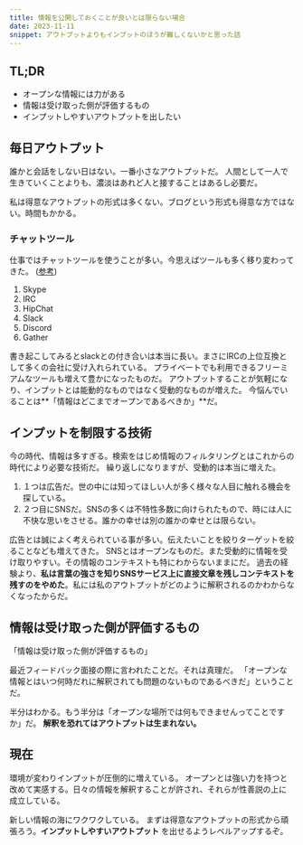 ```yaml
---
title: 情報を公開しておくことが良いとは限らない場合
date: 2023-11-11
snippet: アウトプットよりもインプットのほうが難しくないかと思った話
---
```


## TL;DR

- オープンな情報には力がある
- 情報は受け取った側が評価するもの
- インプットしやすいアウトプットを出したい

## 毎日アウトプット

誰かと会話をしない日はない。一番小さなアウトプットだ。
人間として一人で生きていくことよりも、濃淡はあれど人と接することはあるし必要だ。

私は得意なアウトプットの形式は多くない。ブログという形式も得意な方ではない。時間もかかる。

### チャットツール

仕事ではチャットツールを使うことが多い。今思えばツールも多く移り変わってきた。
([参考](https://www.im-net.org/messenger_history.html))

1. Skype
1. IRC
1. HipChat
1. Slack
1. Discord
1. Gather

書き起こしてみるとslackとの付き合いは本当に長い。まさにIRCの上位互換として多くの会社に受け入れられている。
プライベートでも利用できるフリーミアムなツールも増えて豊かになったものだ。
アウトプットすることが気軽になり、インプットとは能動的なものではなく受動的なものが増えた。
今悩んでいることは**「情報はどこまでオープンであるべきか」**だ。

## インプットを制限する技術

今の時代、情報は多すぎる。検索をはじめ情報のフィルタリングとはこれからの時代により必要な技術だ。
繰り返しになりますが、受動的は本当に増えた。

1. １つは広告だ。世の中には知ってほしい人が多く様々な人目に触れる機会を探している。
1. ２つ目にSNSだ。SNSの多くは不特性多数に向けられたもので、時には人に不快な思いをさせる。誰かの幸せは別の誰かの幸せとは限らない。

広告とは誠によく考えられている事が多い。伝えたいことを絞りターゲットを絞ることなども増えてきた。
SNSとはオープンなものだ。また受動的に情報を受け取りやすい。その情報のコンテキストも特にわからないままにだ。
過去の経験より、**私は言葉の強さを知りSNSサービス上に直接文章を残しコンテキストを残すのをやめた**。私には私のアウトプットがどのように解釈されるのかわからなくなったからだ。

## 情報は受け取った側が評価するもの

「情報は受け取った側が評価するもの」

最近フィードバック面接の際に言われたことだ。それは真理だ。
「オープンな情報とはいつ何時だれに解釈されても問題のないものであるべきだ」ということだ。

半分はわかる。もう半分は「オープンな場所では何もできませんってことですか」だ。
**解釈を恐れてはアウトプットは生まれない。**

## 現在

環境が変わりインプットが圧倒的に増えている。
オープンとは強い力を持つと改めて実感する。日々の情報を解釈することが許され、それらが性善説の上に成立している。

新しい情報の海にワクワクしている。
まずは得意なアウトプットの形式から頑張ろう。**インプットしやすいアウトプット** を出せるようレベルアップするぞ。
